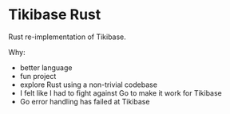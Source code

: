 # Tikibase Rust

Rust re-implementation of Tikibase.

Why:

- better language
- fun project
- explore Rust using a non-trivial codebase
- I felt like I had to fight against Go to make it work for Tikibase
- Go error handling has failed at Tikibase
